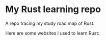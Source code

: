 # My Rust learning repo

A repo tracing my study road map of Rust.

Here are some websites I used to learn Rust:

> [Rust程序设计语言]: https://kaisery.github.io/trpl-zh-cn/title-page.html
> [Rust语言圣经]: https://course.rs/about-book.htm
>

